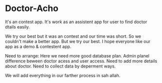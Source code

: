 # Doctor-Acho

It's an contest app. It's work as an assistent app for user to find doctor dtails easily.

We try our best but it was an contest and our time was short. So we couldn't make a better app. But we try our best.
I hope everyone like our app as a demo & contestent app.

Need to arrange:
 Here we need more good database plan.
 Admin planel 
 difference beween doctor acess and user access.
 Need to add more details about doctor.
 Need to collect data by deperment ways.
 
 
We will add everything in our farther process in sah allah.

